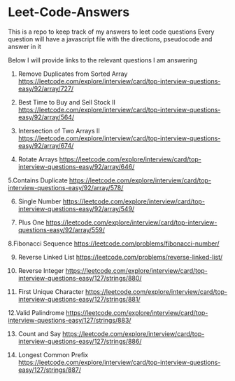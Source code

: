 # Leet-Code-Answers
This is a repo to keep track of my answers to leet code questions
Every question will have a javascript file with the directions, pseudocode and answer in it

Below I will provide links to the relevant questions I am answering

1. Remove Duplicates from Sorted Array
  https://leetcode.com/explore/interview/card/top-interview-questions-easy/92/array/727/

2.  Best Time to Buy and Sell Stock II
https://leetcode.com/explore/interview/card/top-interview-questions-easy/92/array/564/


3. Intersection of Two Arrays II
https://leetcode.com/explore/interview/card/top-interview-questions-easy/92/array/674/

4. Rotate Arrays
https://leetcode.com/explore/interview/card/top-interview-questions-easy/92/array/646/

5.Contains Duplicate
https://leetcode.com/explore/interview/card/top-interview-questions-easy/92/array/578/

6. Single Number
https://leetcode.com/explore/interview/card/top-interview-questions-easy/92/array/549/

7. Plus One
https://leetcode.com/explore/interview/card/top-interview-questions-easy/92/array/559/

8.Fibonacci Sequence
https://leetcode.com/problems/fibonacci-number/

9. Reverse Linked List
https://leetcode.com/problems/reverse-linked-list/

10. Reverse Integer
https://leetcode.com/explore/interview/card/top-interview-questions-easy/127/strings/880/

11. First Unique Character
https://leetcode.com/explore/interview/card/top-interview-questions-easy/127/strings/881/

12.Valid Palindrome
https://leetcode.com/explore/interview/card/top-interview-questions-easy/127/strings/883/

13. Count and Say
https://leetcode.com/explore/interview/card/top-interview-questions-easy/127/strings/886/

14. Longest Common Prefix
https://leetcode.com/explore/interview/card/top-interview-questions-easy/127/strings/887/

